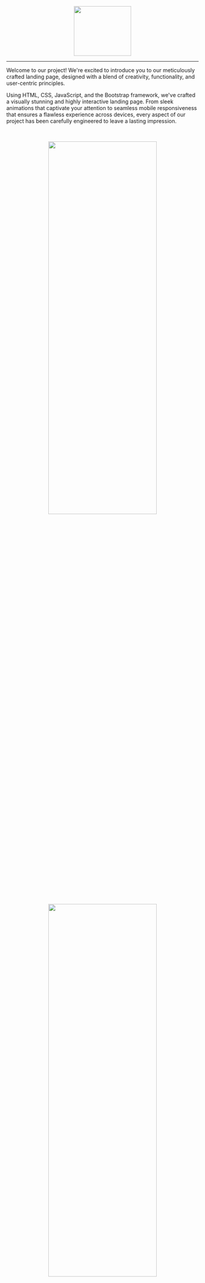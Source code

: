<p align="center">
  <img width="150" height="130" src="Shopper scren shots/logo.png">
</p>
<hr>

<p align="left">
Welcome to our project! We're excited to introduce you to our meticulously crafted landing page, designed with a blend of creativity, functionality, and user-centric principles.
  
Using HTML, CSS, JavaScript, and the Bootstrap framework, we've crafted a visually stunning and highly interactive landing page. From sleek animations that captivate your attention to seamless mobile responsiveness that ensures a flawless experience across devices, every aspect of our project has been carefully engineered to leave a lasting impression.
 
</p>

<br>

<p align="center">
  <img width="75%" height="50%" src="Shopper scren shots/1.png">
</p>
<br>
<p align="center">
 <img width="75%" height="50%" src="Shopper scren shots/2.png">
</p>
<br>
<p align="center">
 <img width="75%" height="50%" src="Shopper scren shots/3.png">
</p>
<br>
<p align="center">
<img width="75%" height="50%" src="Shopper scren shots/4.png">
</p>
<br>
<p align="center">
 <img width="75%" height="50%" src="Shopper scren shots/5.png">
</p>
<br>
<p align="center">
  <img width="75%" height="50%" src="Shopper scren shots/6.png">
</p>
<br>
<p align="center">
 <img width="75%" height="50%" src="Shopper scren shots/7.png">
</p>
<br>
<p align="center">
 <img width="75%" height="50%" src="Shopper scren shots/8.png">
</p>
<br>
<p align="center">
 <img width="75%" height="50%" src="Shopper scren shots/9.png">
</p>
<br>
<p align="center">
 <img width="75%" height="50%" src="Shopper scren shots/10.png">
</p>
<br>
<p align="center">
 <img width="75%" height="50%" src="Shopper scren shots/11.png">
</p>
<br>
<p align="center">
 <img width="75%" height="50%" src="Shopper scren shots/12.png">
</p>
<br>
<p align="center">
 <img width="75%" height="50%" src="Shopper scren shots/13.png">
</p>
<br>
<p align="center">
 <img width="75%" height="50%" src="Shopper scren shots/14.png">
</p>
<br>
<p align="center">
 <img width="75%" height="50%" src="Shopper scren shots/15.png">
</p>
<br>
<p align="center">
 <img width="75%" height="50%" src="Shopper scren shots/16.png">
</p>
<br>
<p align="center">
 <img width="75%" height="50%" src="Shopper scren shots/17.png">
</p>
<br>
<p align="center">
 <img width="75%" height="50%" src="Shopper scren shots/18.png">
</p>
<br>
<p align="center">
Responsive Design
 
</p>
<br>
<p align="center">
 <img width="75%" height="50%" src="Shopper scren shots/19.png">
</p>
<br>
<p align="center">
 <img width="75%" height="50%" src="Shopper scren shots/20.png">
</p>
<br>
<p align="center">
 <img width="75%" height="50%" src="Shopper scren shots/21.png">
</p>
<br>
